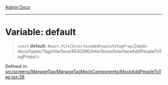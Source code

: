 [Admin Docs](/)

***

# Variable: default

> `const` **default**: `React.FC`/<[`InterfaceAddPeopleToTagProps`]/auto-docs/types/Tag/interface/README/interfaces/InterfaceAddPeopleToTagProps/>

Defined in: [src/screens/ManageTag/ManageTagMockComponents/MockAddPeopleToTag.tsx:38](https://github.com/PalisadoesFoundation/talawa-admin/blob/main/src/screens/ManageTag/ManageTagMockComponents/MockAddPeopleToTag.tsx#L38)
